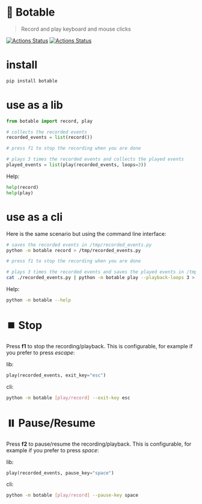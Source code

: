 # 🤖 Botable
> Record and play keyboard and mouse clicks

[![Actions Status](https://github.com/ebonnal/botable/workflows/unittest/badge.svg)](https://github.com/ebonnal/botable/actions)
[![Actions Status](https://github.com/ebonnal/botable/workflows/PyPI/badge.svg)](https://github.com/ebonnal/botable/actions)

# install
```bash
pip install botable
```

# use as a lib
```python
from botable import record, play

# collects the recorded events
recorded_events = list(record())

# press f1 to stop the recording when you are done

# plays 3 times the recorded events and collects the played events
played_events = list(play(recorded_events, loops=3))
```

Help:
```python
help(record)
help(play)
```

# use as a cli
Here is the same scenario but using the command line interface:
```bash
# saves the recorded events in /tmp/recorded_events.py
python -m botable record > /tmp/recorded_events.py

# press f1 to stop the recording when you are done

# plays 3 times the recorded events and saves the played events in /tmp/played_events.py
cat ./recorded_events.py | python -m botable play --playback-loops 3 > /tmp/played_events.py
```

Help:
```bash
python -m botable --help
```

# ⏹️ Stop
Press **f1** to stop the recording/playback. This is configurable, for example if you prefer to press *escape*:

lib:
```python
play(recorded_events, exit_key="esc")
```
cli:
```bash
python -m botable [play/record] --exit-key esc
```

# ⏸️ Pause/Resume
Press **f2** to pause/resume the recording/playback. This is configurable, for example if you prefer to press *space*:

lib:
```python
play(recorded_events, pause_key="space")
```
cli:
```bash
python -m botable [play/record] --pause-key space
```
